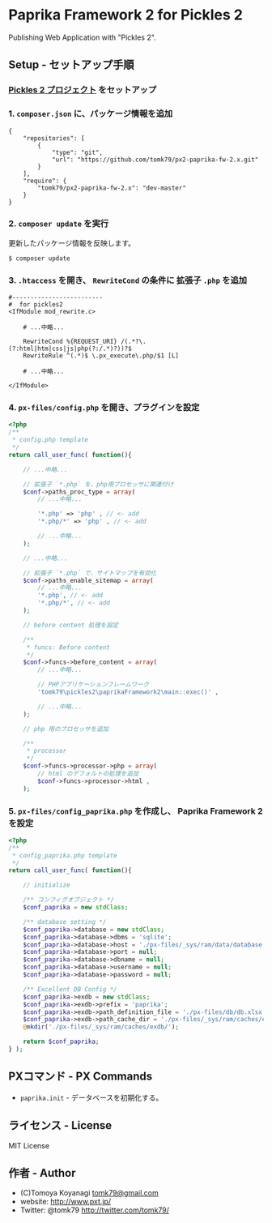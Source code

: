 # Paprika Framework 2 for Pickles 2
Publishing Web Application with "Pickles 2".


## Setup - セットアップ手順

### [Pickles 2 プロジェクト](http://pickles2.pxt.jp/) をセットアップ

### 1. `composer.json` に、パッケージ情報を追加

```
{
    "repositories": [
        {
            "type": "git",
            "url": "https://github.com/tomk79/px2-paprika-fw-2.x.git"
        }
    ],
    "require": {
        "tomk79/px2-paprika-fw-2.x": "dev-master"
    }
}
```

### 2. `composer update` を実行

更新したパッケージ情報を反映します。

```
$ composer update
```


### 3. `.htaccess` を開き、 `RewriteCond` の条件に 拡張子 `.php` を追加

```
#-------------------------
#  for pickles2
<IfModule mod_rewrite.c>

	# ...中略...

	RewriteCond %{REQUEST_URI} /(.*?\.(?:html|htm|css|js|php(?:/.*)?))?$
	RewriteRule ^(.*)$ \.px_execute\.php/$1 [L]

	# ...中略...

</IfModule>
```

### 4. `px-files/config.php` を開き、プラグインを設定

```php
<?php
/**
 * config.php template
 */
return call_user_func( function(){

	// ...中略...

	// 拡張子 `*.php` を、php用プロセッサに関連付け
	$conf->paths_proc_type = array(
		// ...中略...

		'*.php' => 'php' , // <- add
		'*.php/*' => 'php' , // <- add

		// ...中略...
	);

	// ...中略...

	// 拡張子 `*.php` で、サイトマップを有効化
	$conf->paths_enable_sitemap = array(
		// ...中略...
		'*.php', // <- add
		'*.php/*', // <- add
	);

	// before content 処理を設定

	/**
	 * funcs: Before content
	 */
	$conf->funcs->before_content = array(
		// ...中略...

		// PHPアプリケーションフレームワーク
		'tomk79\pickles2\paprikaFramework2\main::exec()' ,

		// ...中略...
	);

	// php 用のプロセッサを追加

	/**
	 * processor
	 */
	$conf->funcs->processor->php = array(
		// html のデフォルトの処理を追加
		$conf->funcs->processor->html ,
	);

```

### 5. `px-files/config_paprika.php` を作成し、 Paprika Framework 2 を設定

```php
<?php
/**
 * config_paprika.php template
 */
return call_user_func( function(){

	// initialize

	/** コンフィグオブジェクト */
	$conf_paprika = new stdClass;

	/** database setting */
	$conf_paprika->database = new stdClass;
	$conf_paprika->database->dbms = 'sqlite';
	$conf_paprika->database->host = './px-files/_sys/ram/data/database.sqlite';
	$conf_paprika->database->port = null;
	$conf_paprika->database->dbname = null;
	$conf_paprika->database->username = null;
	$conf_paprika->database->password = null;

	/** Excellent DB Config */
	$conf_paprika->exdb = new stdClass;
	$conf_paprika->exdb->prefix = 'paprika';
	$conf_paprika->exdb->path_definition_file = './px-files/db/db.xlsx';
	$conf_paprika->exdb->path_cache_dir = './px-files/_sys/ram/caches/exdb/';
	@mkdir('./px-files/_sys/ram/caches/exdb/');

	return $conf_paprika;
} );
```

## PXコマンド - PX Commands

- `paprika.init` - データベースを初期化する。

## ライセンス - License

MIT License


## 作者 - Author

- (C)Tomoya Koyanagi <tomk79@gmail.com>
- website: <http://www.pxt.jp/>
- Twitter: @tomk79 <http://twitter.com/tomk79/>
